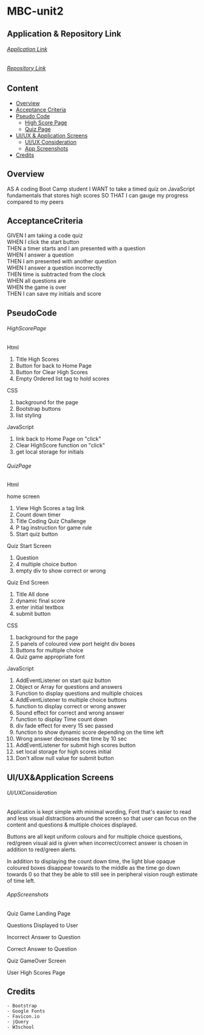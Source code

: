 # MBC-unit2

## Application & Repository Link

###### [Application Link](https://suji-gith.github.io/MBC-Quiz/QuizPage.html)

###### [Repository Link](https://github.com/Suji-GitH/MBC-Quiz/)

## Content
- [Overview](#Overview)
- [Acceptance Criteria](#AcceptanceCriteria)
- [Pseudo Code](#PseudoCode)
    - [High Score Page](#HighScorePage)
    - [Quiz Page ](#QuizPage)
- [UI/UX & Application Screens](#UI/UX&ApplicationScreens)
    - [UI/UX Consideration](#UI/UXConsideration)
    - [App Screenshots](#AppScreenshots)
- [Credits](#Credits)

## Overview

AS A coding Boot Camp student
I WANT to take a timed quiz on JavaScript fundamentals that stores high scores
SO THAT I can gauge my progress compared to my peers


## AcceptanceCriteria

GIVEN I am taking a code quiz <br>
WHEN I click the start button <br>
THEN a timer starts and I am presented with a question <br>
WHEN I answer a question <br>
THEN I am presented with another question <br>
WHEN I answer a question incorrectly <br>
THEN time is subtracted from the clock <br>
WHEN all questions are <br>
WHEN the game is over <br>
THEN I can save my initials and score <br>


## PseudoCode

###### HighScorePage

Html
1. Title High Scores
2. Button for back to Home Page
3. Button for Clear High Scores
4. Empty Ordered list tag to hold scores

CSS
1. background for the page 
2. Bootstrap buttons 
3. list styling

JavaScript
1. link back to Home Page on "click"
2. Clear HighScore function on "click"
3. get local storage for initials

###### QuizPage 

Html

home screen
1. View High Scores a tag link 
2. Count down timer
3. Title Coding Quiz Challenge 
4. P tag instruction for game rule
5. Start quiz button

Quiz Start Screen
1. Question
2. 4 multiple choice button
3. empty div to show correct or wrong 

Quiz End Screen
1. Title All done 
2. dynamic final score
3. enter initial textbox
4. submit button 

CSS
1. background for the page 
2. 5 panels of coloured view port height div boxes 
3. Buttons for multiple choice 
4. Quiz game appropriate font

JavaScript
1. AddEventListener on start quiz button
2. Object or Array for questions and answers
3. Function to display questions and multiple choices
4. AddEventListener to multiple choice buttons
5. function to display correct or wrong answer
6. Sound effect for correct and wrong answer 
7. function to display Time count down
8. div fade effect for every 15 sec passed 
9. function to show dynamic score depending on the time left 
10. Wrong answer decreases the time by 10 sec
11. AddEventListener for submit high scores button
12. set local storage for high scores initial 
13. Don't allow null value for submit button 

## UI/UX&Application Screens

###### UI/UXConsideration

Application is kept simple with minimal wording, Font that's easier to read and less visual distractions around the screen so that user can focus on the content and questions & multiple choices displayed. 

Buttons are all kept uniform colours and for multiple choice questions, red/green visual aid is given when incorrect/correct answer is chosen in addition to red/green alerts.

In addition to displaying the count down time, the light blue opaque coloured boxes disappear towards to the middle as the time go down towards 0 so that they be able to still see in peripheral vision rough estimate of time left. 

###### AppScreenshots

Quiz Game Landing Page

Questions Displayed to User

Incorrect Answer to Question

Correct Answer to Question

Quiz GameOver Screen 

User High Scores Page

## Credits

    - Bootstrap
    - Google Fonts
    - Favicon.io 
    - jQuery
    - W3school
    
